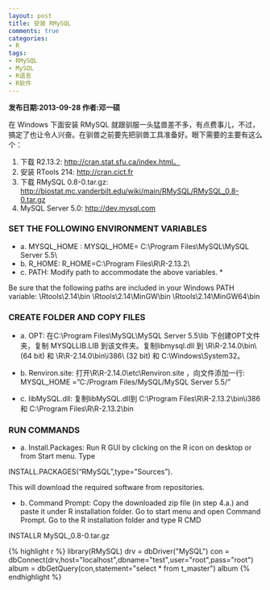 ```yaml
---
layout: post
title: 安装 RMySQL
comments: true
categories:
- R
tags:
- RMySQL
- MySQL
- R语言
- R软件
---
```


<b>发布日期:2013-09-28 作者:邓一硕</b>

在 Windows 下面安装 RMySQL 就跟驯服一头猛兽差不多，有点费事儿，不过，搞定了也让令人兴奋。在驯兽之前要先把驯兽工具准备好。眼下需要的主要有这么个：

1. 下载 R2.13.2: http://cran.stat.sfu.ca/index.html。
2. 安装 RTools 214: http://cran.cict.fr 
3. 下载 RMySQL 0.8-0.tar.gz: http://biostat.mc.vanderbilt.edu/wiki/main/RMySQL/RMySQL_0.8-0.tar.gz 
4. MySQL Server 5.0: http://dev.mysql.com 

### SET THE FOLLOWING ENVIRONMENT VARIABLES

* a. MYSQL_HOME :  MYSQL_HOME= C:\Program Files\MySQL\MySQL Server 5.5\ 
* b. R_HOME: R_HOME=C:\Program Files\R\R-2.13.2\ 
* c. PATH: Modify path to accommodate the above variables. *

Be sure that the following paths are included in your Windows PATH variable: \Rtools\2.14\bin \Rtools\2.14\MinGW\bin \Rtools\2.14\MinGW64\bin

### CREATE FOLDER AND COPY FILES

* a. OPT: 在C:\Program Files\MySQL\MySQL Server 5.5\lib 下创建OPT文件夹，复制 MYSQLLIB.LIB 到该文件夹。复制libmysql.dll 到 \\R\R-2.14.0\bin\ (64 bit) 和 \\R\R-2.14.0\bin\i386\ (32 bit) 和 C:\Windows\System32。

* b. Renviron.site: 打开\\R\R-2.14.0\etc\Renviron.site ，向文件添加一行: MYSQL_HOME =”C:/Program Files/MySQL/MySQL Server 5.5/” 

* c. libMySQL.dll: 复制libMySQL.dll到 C:\Program Files\R\R-2.13.2\bin\i386 和 C:\Program Files\R\R-2.13.2\bin

### RUN COMMANDS

* a. Install.Packages: Run R GUI by clicking on the R icon on desktop or from Start menu. Type

INSTALL.PACKAGES(“RMySQL”,type=”Sources”). 

This will download the required software from repositories.

* b. Command Prompt: Copy the downloaded zip file (in step 4.a.) and paste it under R installation folder. Go to start menu and open Command Prompt. Go to the R installation folder and type R CMD 

INSTALLR MySQL_0.8-0.tar.gz


{% highlight r %}
library(RMySQL) 
drv = dbDriver("MySQL") 
con = dbConnect(drv,host="localhost",dbname="test",user="root",pass="root") 
album = dbGetQuery(con,statement="select * from t_master") 
album
{% endhighlight %}





















